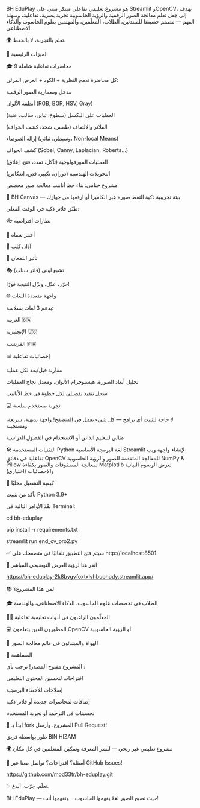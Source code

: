 
BH EduPlay هو مشروع تعليمي تفاعلي مبتكر مبني على Streamlit وOpenCV، يهدف إلى جعل تعلم معالجة الصور الرقمية والرؤية الحاسوبية تجربة بصرية، تفاعلية، وسهلة الفهم — مصمم خصيصًا للمبتدئين، الطلاب، المعلّمين، والمهتمين بعلوم الحاسوب والذكاء الاصطناعي.

🌍 تعلم بالتجربة، لا بالحفظ. 

🌟 الميزات الرئيسية

🎓 9 محاضرات تفاعلية شاملة

كل محاضرة تدمج النظرية + الكود + العرض المرئي:

مدخل ومعمارية الصور الرقمية

أنظمة الألوان (RGB, BGR, HSV, Gray)

العمليات على البكسل (سطوع، تباين، سالب، عتبة)

الفلاتر والالتفاف (طمس، شحذ، كشف الحواف)

إزالة الضوضاء (وسيطي، ثنائي، Non-local Means)

كشف الحواف (Sobel, Canny, Laplacian, Roberts...)

العمليات المورفولوجية (تآكل، تمدد، فتح، إغلاق)

التحويلات الهندسية (دوران، تكبير، قص، انعكاس)

مشروع ختامي: بناء خط أنابيب معالجة صور مخصص

🎨 BH Canvas — بيئة تجريبية ذكية
التقط صورة عبر الكاميرا أو ارفعها من جهازك


طبّق فلاتر ذكية في الوقت الفعلي:

👓 نظارات افتراضية

💄 أحمر شفاه

🐶 آذان كلب

🌟 تأثير اللمعان

🎭 تشبع لوني (فلتر سناب)

حرّر، عدّل، ونزّل النتيجة فورًا!

🌐 واجهة متعددة اللغات

يدعم 3 لغات بسلاسة:

العربية 🇸🇦

الإنجليزية 🇺🇸

الفرنسية 🇫🇷

📊 إحصائيات تفاعلية

مقارنة قبل/بعد لكل عملية

تحليل أبعاد الصورة، هيستوجرام الألوان، ومعدل نجاح العمليات

سجل تنفيذ تفصيلي لكل خطوة في خط الأنابيب

💻 تجربة مستخدم سلسة

لا حاجة لتثبيت أي برامج — كل شيء يعمل في المتصفح!
واجهة بديهية، سريعة، ومستجيبة

مثالي للتعليم الذاتي أو الاستخدام في الفصول الدراسية

🛠️ التقنيات المستخدمة
Python
لغة البرمجة الأساسية
Streamlit
لإنشاء واجهة ويب تفاعلية في دقائق
OpenCV
للمعالجة المتقدمة للصور والرؤية الحاسوبية
NumPy & Pillow
لمعالجة المصفوفات والصور بكفاءة
Matplotlib
لعرض الرسوم البيانية والإحصائيات (اختياري)

🚀 كيفية التشغيل محليًا

تأكد من تثبيت Python 3.9+

نفّذ الأوامر التالية في Terminal:


cd bh-eduplay

pip install -r requirements.txt

streamlit run end_cv_pro2.py



✅ سيتم فتح التطبيق تلقائيًا في متصفحك على http://localhost:8501 

🔗 انقر هنا لرؤية العرض التوضيحي المباشر

https://bh-eduplay-2k8bygvfoxtxlvhbuohody.streamlit.app/


📚 لمن هذا المشروع؟

🎓 الطلاب في تخصصات علوم الحاسوب، الذكاء الاصطناعي، والهندسة

👩‍🏫 المعلّمون الراغبون في أدوات تعليمية تفاعلية

💻 المطورون الذين يتعلمون OpenCV أو الرؤية الحاسوبية

🌱 الهواة والمبتدئون في عالم معالجة الصور

🤝 المساهمة

المشروع مفتوح المصدر! نرحب بأي
:

اقتراحات لتحسين المحتوى التعليمي

إصلاحات للأخطاء البرمجية

إضافات لمحاضرات جديدة أو فلاتر ذكية

تحسينات في الترجمة أو تجربة المستخدم

📌 ابدأ بـ fork المشروع، وأرسل Pull Request! 



طور بواسطة فريق BIN HIZAM

🌍 مشروع تعليمي غير ربحي — لنشر المعرفة وتمكين المتعلمين في كل مكان

💌 أسئلة؟ اقتراحات؟ تواصل معنا عبر GitHub Issues!


https://github.com/mod33tr/bh-eduplay.git


✨ تعلّم. جرّب. أبدع.

BH EduPlay — حيث تصبح الصور لغةً يفهمها الحاسوب... وتفهمها أنت!
